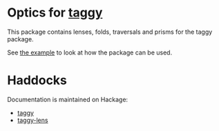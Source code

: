 Optics for [taggy](http://github.com/alpmestan/taggy)
======================================================

This package contains lenses, folds, traversals and prisms
for the taggy package.

See [the example](https://github.com/alpmestan/taggy-lens/tree/master/example)
to look at how the package can be used.

Haddocks
========

Documentation is maintained on Hackage:

- [taggy](https://hackage.haskell.org/package/taggy/)
- [taggy-lens](https://hackage.haskell.org/package/taggy-lens/)

